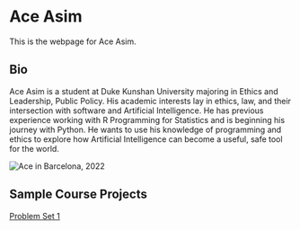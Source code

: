 # Ace Asim
This is the webpage for Ace Asim.

## Bio
Ace Asim is a student at Duke Kunshan University majoring in Ethics and Leadership, Public Policy. His academic interests lay in ethics, law, and their intersection with software and Artificial Intelligence. He has previous experience working with R Programming for Statistics and is beginning his journey with Python. He wants to use his knowledge of programming and ethics to explore how Artificial Intelligence can become a useful, safe tool for the world.

![Ace in Barcelona, 2022](https://user-images.githubusercontent.com/122700704/214361081-16216840-72e8-4439-930d-35d32c82322f.JPG)

## Sample Course Projects
[Problem Set 1](https://github.com/Rising-Stars-by-Sunshine/Ace-Asim-Professional-Profile/blob/main/Code/PS1-AceAsim)
